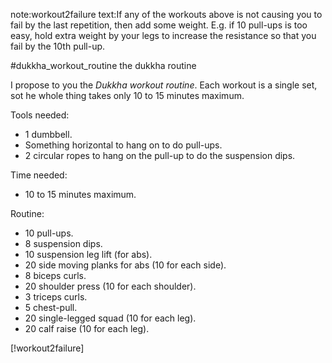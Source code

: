 note:workout2failure
text:If any of the workouts above is not causing you to fail by the last
     repetition, then add some weight.  E.g. if 10 pull-ups is too easy, hold
     extra weight by your legs to increase the resistance so that you fail by
     the 10th pull-up.

#dukkha_workout_routine the dukkha routine

I propose to you the _Dukkha workout routine_.  Each workout is a single set,
sot he whole thing takes only 10 to 15 minutes maximum.

Tools needed:

* 1 dumbbell.
* Something horizontal to hang on to do pull-ups.
* 2 circular ropes to hang on the pull-up to do the suspension dips.

Time needed:

* 10 to 15 minutes maximum.

Routine:

* 10 pull-ups.
* 8 suspension dips.
* 10 suspension leg lift (for abs).
* 20 side moving planks for abs (10 for each side).
* 8 biceps curls.
* 20 shoulder press (10 for each shoulder).
* 3 triceps curls.
* 5 chest-pull.
* 20 single-legged squad (10 for each leg).
* 20 calf raise (10 for each leg).

[!workout2failure]

